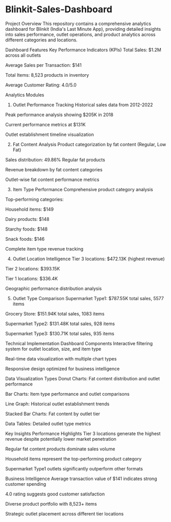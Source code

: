 # Blinkit-Sales-Dashboard
Project Overview
This repository contains a comprehensive analytics dashboard for Blinkit (India's Last Minute App), providing detailed insights into sales performance, outlet operations, and product analytics across different categories and locations.

Dashboard Features
Key Performance Indicators (KPIs)
Total Sales: $1.2M across all outlets

Average Sales per Transaction: $141

Total Items: 8,523 products in inventory

Average Customer Rating: 4.0/5.0

Analytics Modules
1. Outlet Performance Tracking
Historical sales data from 2012-2022

Peak performance analysis showing $205K in 2018

Current performance metrics at $131K

Outlet establishment timeline visualization

2. Fat Content Analysis
Product categorization by fat content (Regular, Low Fat)

Sales distribution: 49.86% Regular fat products

Revenue breakdown by fat content categories

Outlet-wise fat content performance metrics

3. Item Type Performance
Comprehensive product category analysis

Top-performing categories:

Household items: $149

Dairy products: $148

Starchy foods: $148

Snack foods: $146

Complete item type revenue tracking

4. Outlet Location Intelligence
Tier 3 locations: $472.13K (highest revenue)

Tier 2 locations: $393.15K

Tier 1 locations: $336.4K

Geographic performance distribution analysis

5. Outlet Type Comparison
Supermarket Type1: $787.55K total sales, 5577 items

Grocery Store: $151.94K total sales, 1083 items

Supermarket Type2: $131.48K total sales, 928 items

Supermarket Type3: $130.71K total sales, 935 items

Technical Implementation
Dashboard Components
Interactive filtering system for outlet location, size, and item type

Real-time data visualization with multiple chart types

Responsive design optimized for business intelligence

Data Visualization Types
Donut Charts: Fat content distribution and outlet performance

Bar Charts: Item type performance and outlet comparisons

Line Graph: Historical outlet establishment trends

Stacked Bar Charts: Fat content by outlet tier

Data Tables: Detailed outlet type metrics

Key Insights
Performance Highlights
Tier 3 locations generate the highest revenue despite potentially lower market penetration

Regular fat content products dominate sales volume

Household items represent the top-performing product category

Supermarket Type1 outlets significantly outperform other formats

Business Intelligence
Average transaction value of $141 indicates strong customer spending

4.0 rating suggests good customer satisfaction

Diverse product portfolio with 8,523+ items

Strategic outlet placement across different tier locations
